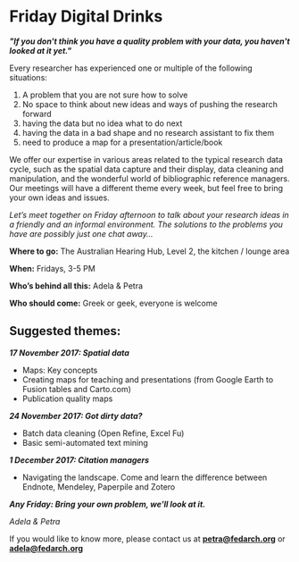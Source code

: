 # Friday Digital Drinks
**_"If you don't think you have a quality problem with your data, you haven't looked at it yet."_**

Every researcher has experienced one or multiple of the following situations: 
1. A problem that you are not sure how to solve
1. No space to think about new ideas and ways of pushing the research forward
1. having the data but no idea what to do next
1. having the data in a bad shape and no research assistant to fix them
1. need to produce a map for a presentation/article/book

We offer our expertise in various areas related to the typical research data cycle, such as the spatial data capture and their display, data cleaning and manipulation, and the wonderful world of bibliographic reference managers. Our meetings will have a different theme every week, but feel free to bring your own ideas and issues. 

*Let’s meet together on Friday afternoon to talk about your research ideas in a friendly and an informal environment.  The solutions to the problems you have are possibly just one chat away…*

**Where to go:** The Australian Hearing Hub, Level 2, the kitchen / lounge area

**When:** Fridays, 3-5 PM

**Who’s behind all this:** Adela & Petra

**Who should come:** Greek or geek, everyone is welcome 

## **Suggested themes:**
**_17 November 2017: Spatial data_**
 - Maps: Key concepts
 - Creating maps for teaching and presentations (from Google Earth to Fusion tables and Carto.com)
 - Publication quality maps
 
**_24 November 2017: Got dirty data?_** 
 -  Batch data cleaning (Open Refine, Excel Fu)
 -  Basic semi-automated text mining
 
**_1 December 2017: Citation managers_**
 - Navigating the landscape. Come and learn the difference between Endnote, Mendeley, Paperpile and Zotero
 
 **_Any Friday: Bring your own problem, we'll look at it._**

*Adela & Petra*

If you would like to know more, please contact us at **petra@fedarch.org** or **adela@fedarch.org**

